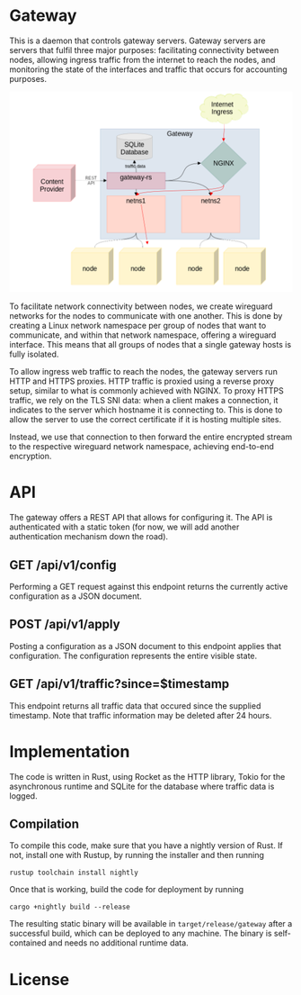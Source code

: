 # Gateway

This is a daemon that controls gateway servers. Gateway servers are servers that
fulfil three major purposes: facilitating connectivity between nodes,
allowing ingress traffic from the internet to reach the nodes, and monitoring
the state of the interfaces and traffic that occurs for accounting purposes.

![Gateway Architecture](gateway.png)

To facilitate network connectivity between nodes, we create wireguard networks
for the nodes to communicate with one another. This is done by creating a Linux
network namespace per group of nodes that want to communicate, and within that
network namespace, offering a wireguard interface. This means that all groups
of nodes that a single gateway hosts is fully isolated.

To allow ingress web traffic to reach the nodes, the gateway servers run
HTTP and HTTPS proxies. HTTP traffic is proxied using a reverse proxy setup,
similar to what is commonly achieved with NGINX. To proxy HTTPS traffic, we
rely on the TLS SNI data: when a client makes a connection, it indicates
to the server which hostname it is connecting to. This is done to allow the
server to use the correct certificate if it is hosting multiple sites.

Instead, we use that connection to then forward the entire encrypted stream
to the respective wireguard network namespace, achieving end-to-end encryption.

# API

The gateway offers a REST API that allows for configuring it. The API is
authenticated with a static token (for now, we will add another authentication
mechanism down the road).

## GET /api/v1/config

Performing a GET request against this endpoint returns the currently active
configuration as a JSON document.

## POST /api/v1/apply

Posting a configuration as a JSON document to this endpoint applies that
configuration. The configuration represents the entire visible state. 

## GET /api/v1/traffic?since=$timestamp

This endpoint returns all traffic data that occured since the supplied timestamp.
Note that traffic information may be deleted after 24 hours.

# Implementation

The code is written in Rust, using Rocket as the HTTP library, Tokio for the
asynchronous runtime and SQLite for the database where traffic data is logged.

## Compilation

To compile this code, make sure that you have a nightly version of Rust. If not,
install one with Rustup, by running the installer and then running

    rustup toolchain install nightly

Once that is working, build the code for deployment by running

    cargo +nightly build --release

The resulting static binary will be available in `target/release/gateway` after
a successful build, which can be deployed to any machine. The binary is
self-contained and needs no additional runtime data.

# License

